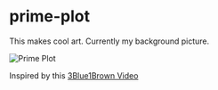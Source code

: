 # prime-plot

This makes cool art. Currently my background picture.

![Prime Plot](https://github.com/evilpegasus/test/blob/master/polar.png)

Inspired by this [3Blue1Brown Video](https://www.youtube.com/watch?v=EK32jo7i5LQ)
